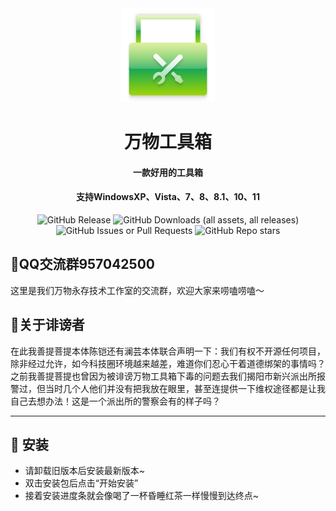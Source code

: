 <div align="center">
    <img width="150" src="/logo.png"></img>
</div>
<h1 align="center">万物工具箱</h1>
<h4 align="center">一款好用的工具箱</h4>
<h4 align="center">支持WindowsXP、Vista、7、8、8.1、10、11</h4>
<div align="center">

![GitHub Release](https://img.shields.io/github/v/release/ELFTS/wwgjx)
![GitHub Downloads (all assets, all releases)](https://img.shields.io/github/downloads/ELFTS/wwgjx/total)
![GitHub Issues or Pull Requests](https://img.shields.io/github/issues/ELFTS/wwgjx)
![GitHub Repo stars](https://img.shields.io/github/stars/ELFTS/wwgjx)

</div>

## 📧QQ交流群957042500
这里是我们万物永存技术工作室的交流群，欢迎大家来唠嗑唠嗑～
## 📡关于诽谤者
在此我善提菩提本体陈铠还有澜芸本体联合声明一下：我们有权不开源任何项目，除非经过允许，如今科技圈环境越来越差，难道你们忍心干着道德绑架的事情吗？之前我善提菩提也曾因为被诽谤万物工具箱下毒的问题去我们揭阳市新兴派出所报警过，但当时几个人他们并没有把我放在眼里，甚至连提供一下维权途径都是让我自己去想办法！这是一个派出所的警察会有的样子吗？

---

## 🚀 安装
- 请卸载旧版本后安装最新版本~
- 双击安装包后点击“开始安装”
- 接着安装进度条就会像喝了一杯昏睡红茶一样慢慢到达终点~
